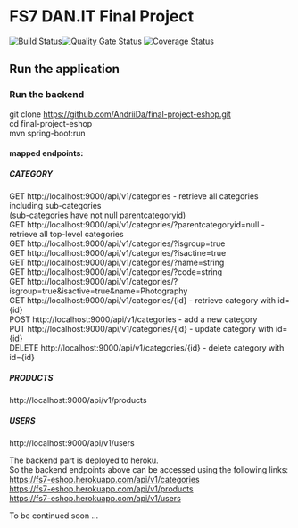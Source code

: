 # FS7 DAN.IT Final Project
[![Build Status](https://travis-ci.com/AndriiDa/final-project-eshop.svg?branch=master)](https://travis-ci.com/AndriiDa/final-project-eshop)[![Quality Gate Status](https://sonarcloud.io/api/project_badges/measure?project=fs7-final-project&metric=alert_status)](https://sonarcloud.io/dashboard?id=fs7-final-project)
[![Coverage Status](https://coveralls.io/repos/github/AndriiDa/final-project-eshop/badge.svg?branch=master)](https://coveralls.io/github/AndriiDa/final-project-eshop?branch=master)

## Run the application

### Run the backend
git clone https://github.com/AndriiDa/final-project-eshop.git  
cd final-project-eshop  
mvn spring-boot:run  

#### mapped endpoints:  
##### CATEGORY  
GET http://localhost:9000/api/v1/categories - retrieve all categories including sub-categories  
(sub-categories have not null parentcategoryid)  
GET http://localhost:9000/api/v1/categories/?parentcategoryid=null - retrieve all top-level categories  
GET http://localhost:9000/api/v1/categories/?isgroup=true  
GET http://localhost:9000/api/v1/categories/?isactine=true  
GET http://localhost:9000/api/v1/categories/?name=string  
GET http://localhost:9000/api/v1/categories/?code=string  
GET http://localhost:9000/api/v1/categories/?isgroup=true&isactive=true&name=Photography   
GET http://localhost:9000/api/v1/categories/{id} - retrieve category with id={id}  
POST http://localhost:9000/api/v1/categories - add a new category  
PUT http://localhost:9000/api/v1/categories/{id} - update category with id={id}  
DELETE http://localhost:9000/api/v1/categories/{id} - delete category with id={id}  

##### PRODUCTS  
http://localhost:9000/api/v1/products  

##### USERS  
http://localhost:9000/api/v1/users  

The backend part is deployed to heroku.  
So the backend endpoints above can be accessed using the following links:  
https://fs7-eshop.herokuapp.com/api/v1/categories  
https://fs7-eshop.herokuapp.com/api/v1/products  
https://fs7-eshop.herokuapp.com/api/v1/users  

To be continued soon ...  
